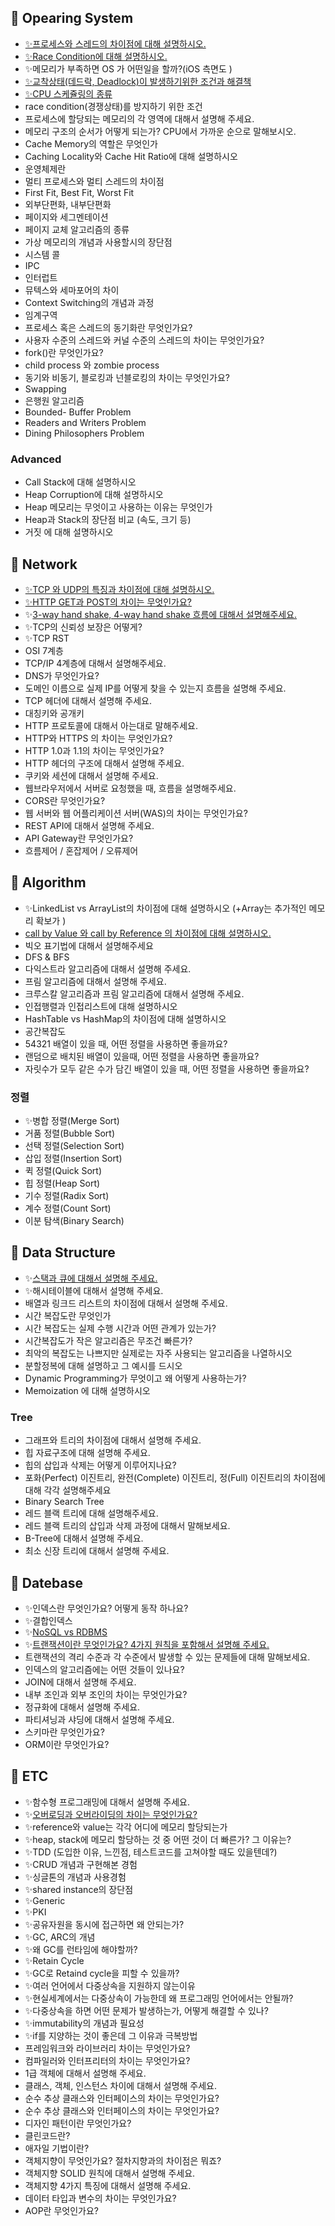 ## 📌 Opearing System

- [✨프로세스와 스레드의 차이점에 대해 설명하시오.](https://github.com/lunchScreen/Interview_Questions/issues/51)
- [✨Race Condition에 대해 설명하시오.](https://github.com/lunchScreen/Interview_Questions/issues/52)
- ✨메모리가 부족하면 OS 가 어떤일을 할까?(iOS 측면도 )
- [✨교착상태(데드락, Deadlock)이 발생하기위한 조건과 해결책](https://github.com/lunchScreen/Interview_Questions/issues/63)
- [✨CPU 스케쥴링의 종류](https://github.com/lunchScreen/Interview_Questions/issues/64)
- race condition(경쟁상태)를 방지하기 위한 조건
- 프로세스에 할당되는 메모리의 각 영역에 대해서 설명해 주세요.
- 메모리 구조의 순서가 어떻게 되는가? CPU에서 가까운 순으로 말해보시오.
- Cache Memory의 역할은 무엇인가
- Caching Locality와 Cache Hit Ratio에 대해 설명하시오
- 운영체제란
- 멀티 프로세스와 멀티 스레드의 차이점
- First Fit, Best Fit, Worst Fit
- 외부단편화, 내부단편화
- 페이지와 세그멘테이션
- 페이지 교체 알고리즘의 종류
- 가상 메모리의 개념과 사용할시의 장단점
- 시스템 콜
- IPC
- 인터럽트
- 뮤텍스와 세마포어의 차이
- Context Switching의 개념과 과정
- 임계구역
- 프로세스 혹은 스레드의 동기화란 무엇인가요?
- 사용자 수준의 스레드와 커널 수준의 스레드의 차이는 무엇인가요?
- fork()란 무엇인가요?
- child process 와 zombie process
- 동기와 비동기, 블로킹과 넌블로킹의 차이는 무엇인가요?
- Swapping
- 은행원 알고리즘
- Bounded- Buffer Problem
- Readers and Writers Problem
- Dining Philosophers Problem

### Advanced
- Call Stack에 대해 설명하시오
- Heap Corruption에 대해 설명하시오
- Heap 메모리는 무엇이고 사용하는 이유는 무엇인가
- Heap과 Stack의 장단점 비교 (속도, 크기 등)
- 거짓 에 대해 설명하시오

## 📌 Network

- [✨TCP 와 UDP의 특징과 차이점에 대해 설명하시오.](https://github.com/lunchScreen/Interview_Questions/issues/48)
- [✨HTTP GET과 POST의 차이는 무엇인가요?](https://github.com/lunchScreen/Interview_Questions/issues/62)
- ✨[3-way hand shake, 4-way hand shake 흐름에 대해서 설명해주세요.](https://github.com/lunchScreen/Interview_Questions/issues/58)
- ✨TCP의 신뢰성 보장은 어떻게?
- ✨TCP RST 
- OSI 7계층
- TCP/IP 4계층에 대해서 설명해주세요.
- DNS가 무엇인가요?
- 도메인 이름으로 실제 IP를 어떻게 찾을 수 있는지 흐름을 설명해 주세요.
- TCP 헤더에 대해서 설명해 주세요.
- 대칭키와 공개키
- HTTP 프로토콜에 대해서 아는대로 말해주세요.
- HTTP와 HTTPS 의 차이는 무엇인가요?
- HTTP 1.0과 1.1의 차이는 무엇인가요?
- HTTP 헤더의 구조에 대해서 설명해 주세요.
- 쿠키와 세션에 대해서 설명해 주세요.
- 웹브라우저에서 서버로 요청했을 때, 흐름을 설명해주세요.
- CORS란 무엇인가요?
- 웹 서버와 웹 어플리케이션 서버(WAS)의 차이는 무엇인가요?
- REST API에 대해서 설명해 주세요.
- API Gateway란 무엇인가요?
- 흐름제어 / 혼잡제어 / 오류제어

## 📌 Algorithm

- ✨LinkedList vs ArrayList의 차이점에 대해 설명하시오 (+Array는 추가적인 메모리 확보가 )
- [call by Value 와 call by Reference 의 차이점에 대해 설명하시오.](https://github.com/lunchScreen/Interview_Questions/issues/47)
- 빅오 표기법에 대해서 설명해주세요
- DFS & BFS
- 다익스트라 알고리즘에 대해서 설명해 주세요.
- 프림 알고리즘에 대해서 설명해 주세요.
- 크루스칼 알고리즘과 프림 알고리즘에 대해서 설명해 주세요.
- 인접행렬과 인접리스트에 대해 설명하시오
- HashTable vs HashMap의 차이점에 대해 설명하시오
- 공간복잡도
- 54321 배열이 있을 때, 어떤 정렬을 사용하면 좋을까요?
- 랜덤으로 배치된 배열이 있을때, 어떤 정렬을 사용하면 좋을까요?
- 자릿수가 모두 같은 수가 담긴 배열이 있을 때, 어떤 정렬을 사용하면 좋을까요?

### 정렬

- ✨병합 정렬(Merge Sort)
- 거품 정렬(Bubble Sort)
- 선택 정렬(Selection Sort)
- 삽입 정렬(Insertion Sort)
- 퀵 정렬(Quick Sort)
- 힙 정렬(Heap Sort)
- 기수 정렬(Radix Sort)
- 계수 정렬(Count Sort)
- 이분 탐색(Binary Search)

## 📌 Data Structure

- ✨[스택과 큐에 대해서 설명해 주세요.](https://github.com/lunchScreen/Interview_Questions/issues/57)
- ✨해시테이블에 대해서 설명해 주세요.
- 배열과 링크드 리스트의 차이점에 대해서 설명해 주세요.
- 시간 복잡도란 무엇인가
- 시간 복잡도는 실제 수행 시간과 어떤 관계가 있는가?
- 시간복잡도가 작은 알고리즘은 무조건 빠른가?
- 최악의 복잡도는 나쁘지만 실제로는 자주 사용되는 알고리즘을 나열하시오
- 분할정복에 대해 설명하고 그 예시를 드시오
- Dynamic Programming가 무엇이고 왜 어떻게 사용하는가?
- Memoization 에 대해 설명하시오

### Tree

- 그래프와 트리의 차이점에 대해서 설명해 주세요.
- 힙 자료구조에 대해 설명해 주세요.
- 힙의 삽입과 삭제는 어떻게 이루어지나요?
- 포화(Perfect) 이진트리, 완전(Complete) 이진트리, 정(Full) 이진트리의 차이점에 대해 각각 설명해주세요
- Binary Search Tree 
- 레드 블랙 트리에 대해 설명해주세요.
- 레드 블랙 트리의 삽입과 삭제 과정에 대해서 말해보세요.
- B-Tree에 대해서 설명해 주세요.
- 최소 신장 트리에 대해서 설명해 주세요.

## 📌 Datebase

- ✨인덱스란 무엇인가요? 어떻게 동작 하나요?
- ✨결합인덱스
- ✨[NoSQL vs RDBMS](https://github.com/lunchScreen/Interview_Questions/issues/65)
- ✨[트랜잭션이란 무엇인가요? 4가지 원칙을 포함해서 설명해 주세요.](https://github.com/lunchScreen/Interview_Questions/issues/66)
- 트랜잭션의 격리 수준과 각 수준에서 발생할 수 있는 문제들에 대해 말해보세요.
- 인덱스의 알고리즘에는 어떤 것들이 있나요?
- JOIN에 대해서 설명해 주세요.
- 내부 조인과 외부 조인의 차이는 무엇인가요?
- 정규화에 대해서 설명해 주세요.
- 파티셔닝과 샤딩에 대해서 설명해 주세요.
- 스키마란 무엇인가요?
- ORM이란 무엇인가요?


## 📌 ETC

- ✨함수형 프로그래밍에 대해서 설명해 주세요.
- ✨[오버로딩과 오버라이딩의 차이는 무엇인가요?](https://github.com/lunchScreen/Interview_Questions/issues/56)
- ✨reference와 value는 각각 어디에 메모리 할당되는가
- ✨heap, stack에 메모리 할당하는 것 중 어떤 것이 더 빠른가? 그 이유는?
- ✨TDD (도입한 이유, 느낀점, 테스트코드를 고쳐야할 때도 있을텐데?)
- ✨CRUD 개념과 구현해본 경험
- ✨싱글톤의 개념과 사용경험
- ✨shared instance의 장단점
- ✨Generic
- ✨PKI
- ✨공유자원을 동시에 접근하면 왜 안되는가?
- ✨GC, ARC의 개념
- ✨왜 GC를 런타임에 해야할까?
- ✨Retain Cycle
- ✨GC로 Retaind cycle을 피할 수 있을까?
- ✨여러 언어에서 다중상속을 지원하지 않는이유
- ✨현실세계에서는 다중상속이 가능한데 왜 프로그래밍 언어에서는 안될까?
- ✨다중상속을 하면 어떤 문제가 발생하는가, 어떻게 해결할 수 있나?
- ✨immutability의 개념과 필요성
- ✨if를 지양하는 것이 좋은데 그 이유과 극복방법
- 프레임워크와 라이브러리 차이는 무엇인가요?
- 컴파일러와 인터프리터의 차이는 무엇인가요?
- 1급 객체에 대해서 설명해 주세요.
- 클래스, 객체, 인스턴스 차이에 대해서 설명해 주세요.
- 순수 추상 클래스와 인터페이스의 차이는 무엇인가요?
- 순수 추상 클래스와 인터페이스의 차이는 무엇인가요?
- 디자인 패턴이란 무엇인가요?
- 클린코드란?
- 애자일 기법이란?
- 객체지향이 무엇인가요? 절차지향과의 차이점은 뭐죠?
- 객체지향 SOLID 원칙에 대해서 설명해 주세요.
- 객체지향 4가지 특징에 대해서 설명해 주세요.
- 데이터 타입과 변수의 차이는 무엇인가요?
- AOP란 무엇인가요?

